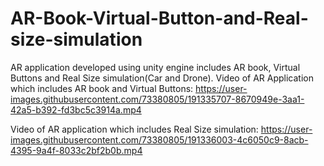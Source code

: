 # AR-Book-Virtual-Button-and-Real-size-simulation
AR application developed using unity engine includes AR book, Virtual Buttons and Real Size simulation(Car and Drone).
Video of AR Application which includes AR book and Virtual Buttons:
https://user-images.githubusercontent.com/73380805/191335707-8670949e-3aa1-42a5-b392-fd3bc5c3914a.mp4




Video of AR application which includes Real Size simulation:
https://user-images.githubusercontent.com/73380805/191336003-4c6050c9-8acb-4395-9a4f-8033c2bf2b0b.mp4


